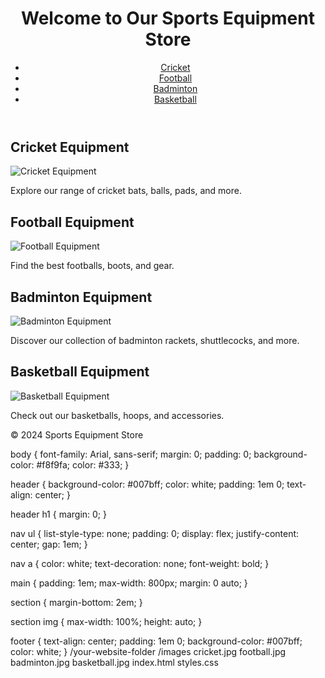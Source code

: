 <!DOCTYPE html>
<html lang="en">
<head>
    <meta charset="UTF-8">
    <meta name="viewport" content="width=device-width, initial-scale=1.0">
    <title>Sports Equipment Store</title>
    <link rel="stylesheet" href="styles.css">
</head>
<body>
    <header>
        <h1>Welcome to Our Sports Equipment Store</h1>
        <nav>
            <ul>
                <li><a href="#cricket">Cricket</a></li>
                <li><a href="#football">Football</a></li>
                <li><a href="#badminton">Badminton</a></li>
                <li><a href="#basketball">Basketball</a></li>
            </ul>
        </nav>
    </header>
    <main>
        <section id="cricket">
            <h2>Cricket Equipment</h2>
            <img src="images/cricket.jpg" alt="Cricket Equipment">
            <p>Explore our range of cricket bats, balls, pads, and more.</p>
        </section>
        <section id="football">
            <h2>Football Equipment</h2>
            <img src="images/football.jpg" alt="Football Equipment">
            <p>Find the best footballs, boots, and gear.</p>
        </section>
        <section id="badminton">
            <h2>Badminton Equipment</h2>
            <img src="images/badminton.jpg" alt="Badminton Equipment">
            <p>Discover our collection of badminton rackets, shuttlecocks, and more.</p>
        </section>
        <section id="basketball">
            <h2>Basketball Equipment</h2>
            <img src="images/basketball.jpg" alt="Basketball Equipment">
            <p>Check out our basketballs, hoops, and accessories.</p>
        </section>
    </main>
    <footer>
        <p>&copy; 2024 Sports Equipment Store</p>
    </footer>
</body>
</html>

body {
    font-family: Arial, sans-serif;
    margin: 0;
    padding: 0;
    background-color: #f8f9fa;
    color: #333;
}

header {
    background-color: #007bff;
    color: white;
    padding: 1em 0;
    text-align: center;
}

header h1 {
    margin: 0;
}

nav ul {
    list-style-type: none;
    padding: 0;
    display: flex;
    justify-content: center;
    gap: 1em;
}

nav a {
    color: white;
    text-decoration: none;
    font-weight: bold;
}

main {
    padding: 1em;
    max-width: 800px;
    margin: 0 auto;
}

section {
    margin-bottom: 2em;
}

section img {
    max-width: 100%;
    height: auto;
}

footer {
    text-align: center;
    padding: 1em 0;
    background-color: #007bff;
    color: white;
}
/your-website-folder
    /images
        cricket.jpg
        football.jpg
        badminton.jpg
        basketball.jpg
    index.html
    styles.css
